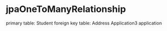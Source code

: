 # jpaOneToManyRelationship

primary table: Student
foreign key table: Address
Application3 application
